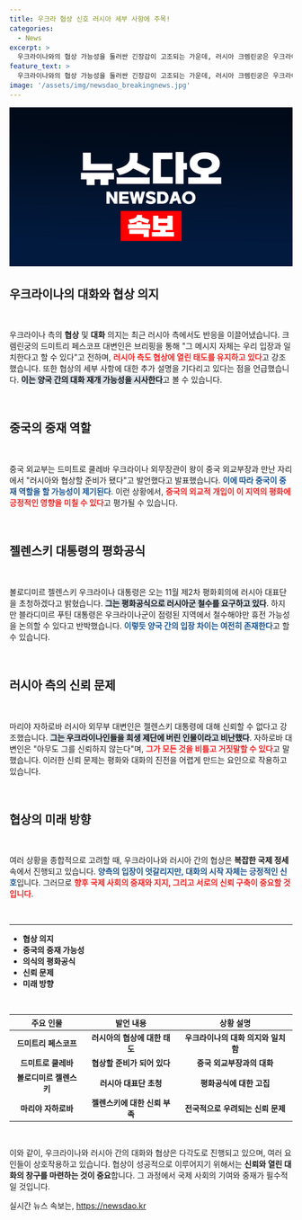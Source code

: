 ```yaml
---
title: 우크라 협상 신호 러시아 세부 사항에 주목!
categories:
  - News
excerpt: >
  우크라이나와의 협상 가능성을 둘러싼 긴장감이 고조되는 가운데, 러시아 크렘린궁은 우크라이나의 대화 제안에 긍정적인 반응을 보였습니다. 하지만 러시아 측은 여전히 구체적인 세부 사항에 대한 확답을 기다리고 있습니다. 과연 두 나라 간의 평화는 이루어질 수 있을까요?
feature_text: >
  우크라이나와의 협상 가능성을 둘러싼 긴장감이 고조되는 가운데, 러시아 크렘린궁은 우크라이나의 대화 제안에 긍정적인 반응을 보였습니다. 하지만 러시아 측은 여전히 구체적인 세부 사항에 대한 확답을 기다리고 있습니다. 과연 두 나라 간의 평화는 이루어질 수 있을까요?
image: '/assets/img/newsdao_breakingnews.jpg'
---
```


<p><img src="/assets/img/newsdao_breakingnews.jpg" alt="ranknews 속보" /></p>

<h2 data-ke-size="size26">우크라이나의 대화와 협상 의지</h2>

<p data-ke-size="size16">&nbsp;</p>

<p>우크라이나 측의 <b>협상</b> 및 <b>대화</b> 의지는 최근 러시아 측에서도 반응을 이끌어냈습니다. 크렘린궁의 드미트리 페스코프 대변인은 브리핑을 통해 "그 메시지 자체는 우리 입장과 일치한다고 할 수 있다"고 전하며, <b><span style="color: #ee2323;">러시아 측도 협상에 열린 태도를 유지하고 있다</span></b>고 강조했습니다. 또한 협상의 세부 사항에 대한 추가 설명을 기다리고 있다는 점을 언급했습니다. <b><span style="background-color: #21538527;">이는 양국 간의 대화 재개 가능성을 시사한다</span></b>고 볼 수 있습니다.</p>

<p data-ke-size="size16">&nbsp;</p>

<h2 data-ke-size="size26">중국의 중재 역할</h2>

<p data-ke-size="size16">&nbsp;</p>

<p>중국 외교부는 드미트로 쿨레바 우크라이나 외무장관이 왕이 중국 외교부장과 만난 자리에서 "러시아와 협상할 준비가 됐다"고 발언했다고 발표했습니다. <b><span style="color: #1a5490;">이에 따라 중국이 중재 역할을 할 가능성이 제기된다</span></b>. 이런 상황에서, <b><span style="color: #ee2323;">중국의 외교적 개입이 이 지역의 평화에 긍정적인 영향을 미칠 수 있다</span></b>고 평가될 수 있습니다.</p>

<p data-ke-size="size16">&nbsp;</p>

<h2 data-ke-size="size26">젤렌스키 대통령의 평화공식</h2>

<p data-ke-size="size16">&nbsp;</p>

<p>볼로디미르 젤렌스키 우크라이나 대통령은 오는 11월 제2차 평화회의에 러시아 대표단을 초청하겠다고 밝혔습니다. <b><span style="background-color: #21538527;">그는 평화공식으로 러시아군 철수를 요구하고 있다</span></b>. 하지만 블라디미르 푸틴 대통령은 우크라이나군이 점령된 지역에서 철수해야만 휴전 가능성을 논의할 수 있다고 반박했습니다. <b><span style="color: #1a5490;">이렇듯 양국 간의 입장 차이는 여전히 존재한다</span></b>고 할 수 있습니다.</p>

<p data-ke-size="size16">&nbsp;</p>

<h2 data-ke-size="size26">러시아 측의 신뢰 문제</h2>

<p data-ke-size="size16">&nbsp;</p>

<p>마리야 자하로바 러시아 외무부 대변인은 젤렌스키 대통령에 대해 신뢰할 수 없다고 강조했습니다. <b><span style="background-color: #21538527;">그는 우크라이나인들을 희생 제단에 버린 인물이라고 비난했다</span></b>. 자하로바 대변인은 "아무도 그를 신뢰하지 않는다"며, <b><span style="color: #ee2323;">그가 모든 것을 비틀고 거짓말할 수 있다</span></b>고 말했습니다. 이러한 신뢰 문제는 평화와 대화의 진전을 어렵게 만드는 요인으로 작용하고 있습니다.</p>

<p data-ke-size="size16">&nbsp;</p>

<h2 data-ke-size="size26">협상의 미래 방향</h2>

<p data-ke-size="size16">&nbsp;</p>

<p>여러 상황을 종합적으로 고려할 때, 우크라이나와 러시아 간의 협상은 <b>복잡한 국제 정세</b> 속에서 진행되고 있습니다. <b><span style="color: #1a5490;">양측의 입장이 엇갈리지만, 대화의 시작 자체는 긍정적인 신호</span></b>입니다. 그러므로 <b><span style="color: #ee2323;">향후 국제 사회의 중재와 지지, 그리고 서로의 신뢰 구축이 중요할 것입니다</span></b>.</p>

<p data-ke-size="size16">&nbsp;</p>

<hr />

<ul>
    <li><b>협상 의지</b></li>
    <li><b>중국의 중재 가능성</b></li>
    <li><b>의식의 평화공식</b></li>
    <li><b>신뢰 문제</b></li>
    <li><b>미래 방향</b></li>
</ul>

<p data-ke-size="size16">&nbsp;</p>

<table>
    <thead>
        <tr>
            <th>주요 인물</th>
            <th>발언 내용</th>
            <th>상황 설명</th>
        </tr>
    </thead>
    <tbody>
        <tr>
            <td style="text-align: center; height: 17px;"><b>드미트리 페스코프</b></td>
            <td style="text-align: center; height: 17px;"><b>러시아의 협상에 대한 태도</b></td>
            <td style="text-align: center; height: 17px;"><b>우크라이나의 대화 의지와 일치함</b></td>
        </tr>
        <tr>
            <td style="text-align: center; height: 17px;"><b>드미트로 쿨레바</b></td>
            <td style="text-align: center; height: 17px;"><b>협상할 준비가 되어 있다</b></td>
            <td style="text-align: center; height: 17px;"><b>중국 외교부장과의 대화</b></td>
        </tr>
        <tr>
            <td style="text-align: center; height: 17px;"><b>볼로디미르 젤렌스키</b></td>
            <td style="text-align: center; height: 17px;"><b>러시아 대표단 초청</b></td>
            <td style="text-align: center; height: 17px;"><b>평화공식에 대한 고집</b></td>
        </tr>
        <tr>
            <td style="text-align: center; height: 17px;"><b>마리야 자하로바</b></td>
            <td style="text-align: center; height: 17px;"><b>젤렌스키에 대한 신뢰 부족</b></td>
            <td style="text-align: center; height: 17px;"><b>전국적으로 우려되는 신뢰 문제</b></td>
        </tr>
    </tbody>
</table>

<p data-ke-size="size16">&nbsp;</p> 

<p>이와 같이, 우크라이나와 러시아 간의 대화와 협상은 다각도로 진행되고 있으며, 여러 요인들이 상호작용하고 있습니다. 협상이 성공적으로 이루어지기 위해서는 <b>신뢰와 열린 대화의 창구를 마련하는 것이 중요</b>합니다. 그 과정에서 국제 사회의 기여와 중재가 필수적일 것입니다.</p>
실시간 뉴스 속보는, <a href="https://newsdao.kr" rel="dofollow">https://newsdao.kr</a>


